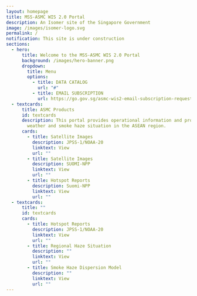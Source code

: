 ```yaml
---
layout: homepage
title: MSS-ASMC WIS 2.0 Portal
description: An Isomer site of the Singapore Government
image: /images/isomer-logo.svg
permalink: /
notification: This site is under construction
sections:
  - hero:
      title: Welcome to the MSS-ASMC WIS 2.0 Portal
      background: /images/hero-banner.png
      dropdown:
        title: Menu
        options:
          - title: DATA CATALOG
            url: "#"
          - title: EMAIL SUBSCRIPTION
            url: https://go.gov.sg/asmc-wis2-email-subscription-request-form
  - textcards:
      title: ASMC Products
      id: textcards
      description: This portal provides operational information and products on the
        weather and smoke haze situation in the ASEAN region.
      cards:
        - title: Satellite Images
          description: JPSS-1/NOAA-20
          linktext: View
          url: ""
        - title: Satellite Images
          description: SUOMI-NPP
          linktext: View
          url: ""
        - title: Hotspot Reports
          description: Suomi-NPP
          linktext: View
          url: ""
  - textcards:
      title: ""
      id: textcards
      cards:
        - title: Hotspot Reports
          description: JPSS-1/NOAA-20
          linktext: View
          url: ""
        - title: Regional Haze Situation
          description: ""
          linktext: View
          url: ""
        - title: Smoke Haze Dispersion Model
          description: ""
          linktext: View
          url: ""
---
```

